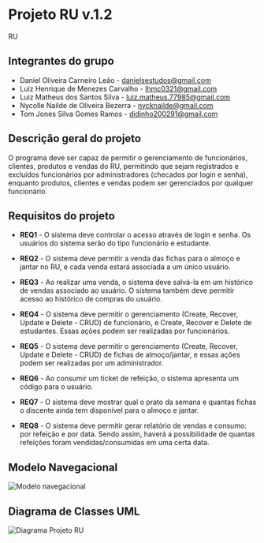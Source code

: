 # Projeto RU v.1.2
RU

## Integrantes do grupo 
 * Daniel Oliveira Carneiro Leão - danielsestudos@gmail.com
 * Luiz Henrique de Menezes Carvalho - lhmc0321@gmail.com
 * Luiz Matheus dos Santos Silva - luiz.matheus.77985@gmail.com
 * Nycolle Nailde de Oliveira Bezerra - nycknailde@gmail.com
 * Tom Jones Silva Gomes Ramos - didinho200291@gmail.com


## Descrição geral do projeto 
O programa deve ser capaz de permitir o gerenciamento de funcionários, clientes, produtos e vendas do RU, permitindo que sejam registrados e excluídos funcionários por administradores (checados por login e senha), enquanto produtos, clientes e vendas podem ser gerenciados por qualquer funcionário.


## Requisitos do projeto
 * **REQ1** - O sistema deve controlar o acesso através de login e senha. Os usuários do sistema serão do tipo funcionário e estudante.

 * **REQ2** - O sistema deve permitir a venda das fichas para o almoço e jantar no RU, e cada venda estará associada a um único usuário.
 
 * **REQ3** - Ao realizar uma venda, o sistema deve salvá-la em um histórico de vendas associado ao usuário. O sistema também deve permitir acesso ao histórico de compras do usuário.

 * **REQ4** - O sistema deve permitir o gerenciamento (Create, Recover, Update e Delete - CRUD) de funcionário, e Create, Recover e Delete de estudantes. Essas ações podem ser realizadas por funcionários.

 * **REQ5** - O sistema deve permitir o gerenciamento (Create, Recover, Update e Delete - CRUD) de fichas de almoço/jantar, e essas ações podem ser realizadas por um administrador.
 
 * **REQ6** - Ao consumir um ticket de refeição, o sistema apresenta um código para o usuário. 
 
 * **REQ7** - O sistema deve mostrar qual o prato da semana e quantas fichas o discente ainda tem disponível para o almoço e jantar.
  
 * **REQ8** - O sistema deve permitir gerar relatório de vendas e consumo: por refeição e por data. Sendo assim, haverá a possibilidade de quantas refeições foram vendidas/consumidas em uma certa data.

## Modelo Navegacional
![Modelo navegacional](https://user-images.githubusercontent.com/82189594/190940843-a5520a85-a377-428e-b04b-b17a0d144116.jpg)

## Diagrama de Classes UML
![Diagrama Projeto RU](https://user-images.githubusercontent.com/82189594/190940841-f8a1e5d8-a4d1-4b1b-9478-c981e4f3dc87.jpg)
